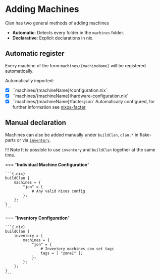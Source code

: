 # Adding Machines

Clan has two general methods of adding machines

- **Automatic**: Detects every folder in the `machines` folder.
- **Declarative**: Explicit declarations in nix.

## Automatic register

Every machine of the form `machines/{machineName}` will be registered automatically.

Automatically imported:

- [x] ``machines/{machineName}/configuration.nix`
- [x] ``machines/{machineName}/hardware-configuration.nix`
- [x] ``machines/{machineName}/facter.json` Automatically configured, for further information see [nixos-facter](https://clan.lol/blog/nixos-facter/)

## Manual declaration

Machines can also be added manually under `buildClan`, `clan.*` in flake-parts or via [`inventory`](../manual/inventory.md).

!!! Note
    It is possible to use `inventory` and `buildClan` together at the same time.

=== "**Individual Machine Configuration**"

    ```{.nix}
    buildClan {
        machines = {
            "jon" = {
                # Any valid nixos config
            };
        };
    }
    ```

=== "**Inventory Configuration**"

    ```{.nix}
    buildClan {
        inventory = {
            machines = {
                "jon" = {
                    # Inventory machines can set tags
                    tags = [ "zone1" ];
                };
            };
        };
    }
    ```
